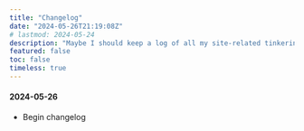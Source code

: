 ```yaml
---
title: "Changelog"
date: "2024-05-26T21:19:08Z"
# lastmod: 2024-05-24
description: "Maybe I should keep a log of all my site-related tinkering?"
featured: false
toc: false
timeless: true
---
```


#### 2024-05-26
- Begin changelog